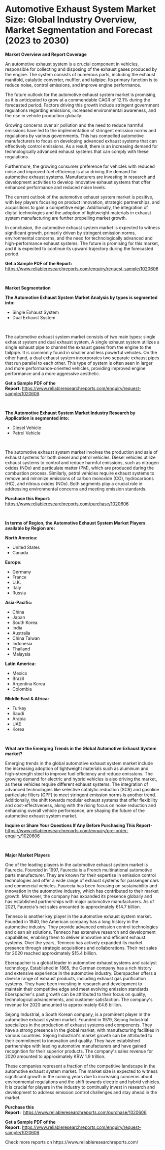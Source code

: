<p><h1>Automotive Exhaust System Market Size: Global Industry Overview, Market Segmentation and Forecast (2023 to 2030)</h1></p><p><strong>Market Overview and Report Coverage</strong></p>
<p><p>An automotive exhaust system is a crucial component in vehicles, responsible for collecting and disposing of the exhaust gases produced by the engine. The system consists of numerous parts, including the exhaust manifold, catalytic converter, muffler, and tailpipe. Its primary function is to reduce noise, control emissions, and improve engine performance.</p><p>The future outlook for the automotive exhaust system market is promising, as it is anticipated to grow at a commendable CAGR of 12.1% during the forecasted period. Factors driving this growth include stringent government regulations regarding emissions, increased environmental awareness, and the rise in vehicle production globally.</p><p>Growing concerns over air pollution and the need to reduce harmful emissions have led to the implementation of stringent emission norms and regulations by various governments. This has compelled automotive manufacturers to focus on developing advanced exhaust systems that can effectively control emissions. As a result, there is an increasing demand for technologically advanced exhaust systems that can comply with these regulations.</p><p>Furthermore, the growing consumer preference for vehicles with reduced noise and improved fuel efficiency is also driving the demand for automotive exhaust systems. Manufacturers are investing in research and development activities to develop innovative exhaust systems that offer enhanced performance and reduced noise levels.</p><p>The current outlook of the automotive exhaust system market is positive, with key players focusing on product innovation, strategic partnerships, and acquisitions to gain a competitive edge. Additionally, the integration of digital technologies and the adoption of lightweight materials in exhaust system manufacturing are further propelling market growth.</p><p>In conclusion, the automotive exhaust system market is expected to witness significant growth, primarily driven by stringent emission norms, environmental concerns, and the need for technologically advanced and high-performance exhaust systems. The future is promising for this market, and it is expected to continue its upward trajectory during the forecasted period.</p></p>
<p><strong>Get a Sample PDF of the Report:</strong> <a href="https://www.reliableresearchreports.com/enquiry/request-sample/1020606">https://www.reliableresearchreports.com/enquiry/request-sample/1020606</a></p>
<p>&nbsp;</p>
<p><strong>Market Segmentation</strong></p>
<p><strong>The Automotive Exhaust System Market Analysis by types is segmented into:</strong></p>
<p><ul><li>Single Exhaust System</li><li>Dual Exhaust System</li></ul></p>
<p>&nbsp;</p>
<p><p>The automotive exhaust system market consists of two main types: single exhaust system and dual exhaust system. A single exhaust system utilizes a single exhaust pipe to channel the exhaust gases from the engine to the tailpipe. It is commonly found in smaller and less powerful vehicles. On the other hand, a dual exhaust system incorporates two separate exhaust pipes that run parallel to each other. This type of system is often seen in larger and more performance-oriented vehicles, providing improved engine performance and a more aggressive aesthetic.</p></p>
<p><strong>Get a Sample PDF of the Report:</strong>&nbsp;<a href="https://www.reliableresearchreports.com/enquiry/request-sample/1020606">https://www.reliableresearchreports.com/enquiry/request-sample/1020606</a></p>
<p>&nbsp;</p>
<p><strong>The Automotive Exhaust System Market Industry Research by Application is segmented into:</strong></p>
<p><ul><li>Diesel Vehicle</li><li>Petrol Vehicle</li></ul></p>
<p>&nbsp;</p>
<p><p>The automotive exhaust system market involves the production and sale of exhaust systems for both diesel and petrol vehicles. Diesel vehicles utilize exhaust systems to control and reduce harmful emissions, such as nitrogen oxides (NOx) and particulate matter (PM), which are produced during the combustion process. Similarly, petrol vehicles require exhaust systems to remove and minimize emissions of carbon monoxide (CO), hydrocarbons (HC), and nitrous oxides (NOx). Both segments play a crucial role in addressing environmental concerns and meeting emission standards.</p></p>
<p><strong>Purchase this Report:</strong>&nbsp; <a href="https://www.reliableresearchreports.com/purchase/1020606">https://www.reliableresearchreports.com/purchase/1020606</a></p>
<p>&nbsp;</p>
<p><strong>In terms of Region, the Automotive Exhaust System Market Players available by Region are:</strong></p>
<p>
    <p> <strong> North America: </strong>
        <ul>
            <li>United States</li>
            <li>Canada</li>
        </ul>
        </p> 
    <p> <strong> Europe: </strong>
        <ul>
            <li>Germany</li>
            <li>France</li>
            <li>U.K.</li>
            <li>Italy</li>
            <li>Russia</li>
        </ul>
        </p> 
    <p> <strong> Asia-Pacific: </strong>
        <ul>
            <li>China</li>
            <li>Japan</li>
            <li>South Korea</li>
            <li>India</li>
            <li>Australia</li>
            <li>China Taiwan</li>
            <li>Indonesia</li>
            <li>Thailand</li>
            <li>Malaysia</li>
        </ul>
        </p> 
    <p> <strong> Latin America: </strong>
        <ul>
            <li>Mexico</li>
            <li>Brazil</li>
            <li>Argentina Korea</li>
            <li>Colombia</li>
        </ul>
        </p> 
    <p> <strong> Middle East & Africa: </strong>
        <ul>
            <li>Turkey</li>
            <li>Saudi</li>
            <li>Arabia</li>
            <li>UAE</li>
            <li>Korea</li>
        </ul>
    </p>
    </p>
<p>&nbsp;</p>
<p><strong>What are the Emerging Trends in the Global Automotive Exhaust System market?</strong></p>
<p><p>Emerging trends in the global automotive exhaust system market include the increasing adoption of lightweight materials such as aluminum and high-strength steel to improve fuel efficiency and reduce emissions. The growing demand for electric and hybrid vehicles is also driving the market, as these vehicles require different exhaust systems. The integration of advanced technologies like selective catalytic reduction (SCR) and gasoline particulate filters (GPF) to meet stringent emission norms is another trend. Additionally, the shift towards modular exhaust systems that offer flexibility and cost-effectiveness, along with the rising focus on noise reduction and enhancing overall vehicle performance, are shaping the future of the automotive exhaust system market.</p></p>
<p><strong>Inquire or Share Your Questions If Any Before Purchasing This Report</strong>- <a href="https://www.reliableresearchreports.com/enquiry/pre-order-enquiry/1020606">https://www.reliableresearchreports.com/enquiry/pre-order-enquiry/1020606</a></p>
<p>&nbsp;</p>
<p><strong>Major Market Players</strong></p>
<p><p>One of the leading players in the automotive exhaust system market is Faurecia. Founded in 1997, Faurecia is a French multinational automotive parts manufacturer. They are known for their expertise in emission control technologies and offer a wide range of exhaust systems for passenger cars and commercial vehicles. Faurecia has been focusing on sustainability and innovation in the automotive industry, which has contributed to their market growth. Moreover, the company has expanded its presence globally and has established partnerships with major automotive manufacturers. As of 2021, Faurecia's net sales amounted to approximately €14.7 billion.</p><p>Tenneco is another key player in the automotive exhaust system market. Founded in 1940, the American company has a long history in the automotive industry. They provide advanced emission control technologies and clean air solutions. Tenneco has extensive research and development capabilities, enabling them to deliver innovative and efficient exhaust systems. Over the years, Tenneco has actively expanded its market presence through strategic acquisitions and collaborations. Their net sales for 2020 reached approximately $15.4 billion.</p><p>Eberspacher is a global leader in automotive exhaust systems and catalyst technology. Established in 1865, the German company has a rich history and extensive experience in the automotive industry. Eberspacher offers a diverse range of exhaust products, including exhaust gas purification systems. They have been investing in research and development to maintain their competitive edge and meet evolving emission standards. Eberspacher's past growth can be attributed to their focus on quality, technological advancements, and customer satisfaction. The company's revenue for 2020 amounted to approximately €4.6 billion.</p><p>Sejong Industrial, a South Korean company, is a prominent player in the automotive exhaust system market. Founded in 1979, Sejong Industrial specializes in the production of exhaust systems and components. They have a strong presence in the global market, with manufacturing facilities in various countries. Sejong Industrial's market growth can be attributed to their commitment to innovation and quality. They have established partnerships with leading automotive manufacturers and have gained recognition for their superior products. The company's sales revenue for 2020 amounted to approximately KRW 1.9 trillion.</p><p>These companies represent a fraction of the competitive landscape in the automotive exhaust system market. The market size is expected to witness significant growth in the coming years due to increasing concerns about environmental regulations and the shift towards electric and hybrid vehicles. It is crucial for players in the industry to continually invest in research and development to address emission control challenges and stay ahead in the market.</p></p>
<p><strong>Purchase this Report:</strong>&nbsp;&nbsp;<a href="https://www.reliableresearchreports.com/purchase/1020606">https://www.reliableresearchreports.com/purchase/1020606</a></p>
<p></p>
<p><strong>Get a Sample PDF of the Report:</strong>&nbsp;<a href="https://www.reliableresearchreports.com/enquiry/request-sample/1020606">https://www.reliableresearchreports.com/enquiry/request-sample/1020606</a></p>
<p>Check more reports on https://www.reliableresearchreports.com/</p>